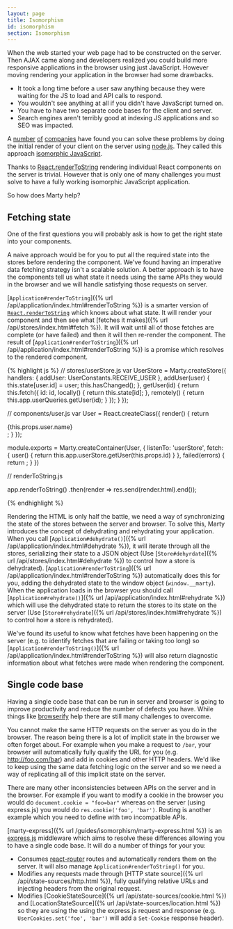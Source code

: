```yaml
---
layout: page
title: Isomorphism
id: isomorphism
section: Isomorphism
---
```


When the web started your web page had to be constructed on the server. Then AJAX came along and developers realized you could build more responsive applications in the browser using just JavaScript. However moving rendering your application in the browser had some drawbacks.

* It took a long time before a user saw anything because they were waiting for the JS to load and API calls to respond.
* You wouldn't see anything at all if you didn't have JavaScript turned on.
* You have to have two separate code bases for the client and server.
* Search engines aren't terribly good at indexing JS applications and so SEO was impacted.

A [number](http://blog.nodejitsu.com/scaling-isomorphic-javascript-code/) [of](https://asana.com/luna) [companies](http://nerds.airbnb.com/isomorphic-javascript-future-web-apps/) have found you can solve these problems by doing the initial render of your client on the server using [node.js](nodejs.org). They called this approach [isomorphic JavaScript](http://isomorphic.net/).

Thanks to [React.renderToString](http://facebook.github.io/react/docs/top-level-api.html#react.rendertostring) rendering individual React components on the server is trivial. However that is only one of many challenges you must solve to have a fully working isomorphic JavaScript application.

So how does Marty help?

<h2 id="fetching-state">Fetching state</h2>

One of the first questions you will probably ask is how to get the right state into your components.

A naive approach would be for you to put all the required state into the stores before rendering the component. We've found having an imperative data fetching strategy isn't a scalable solution. A better approach is to have the components tell us what state it needs using the same APIs they would in the browser and we will handle satisfying those requests on server.

[``Application#renderToString``]({% url /api/application/index.html#renderToString %}) is a smarter version of [``React.renderToString``](http://facebook.github.io/react/docs/top-level-api.html#react.rendertostring) which knows about what state. It will render your component and then see what [fetches it makes]({% url /api/stores/index.html#fetch %}). It will wait until all of those fetches are complete (or have failed) and then it will then re-render the component. The result of [``Application#renderToString``]({% url /api/application/index.html#renderToString %}) is a promise which resolves to the rendered component.

{% highlight js %}
// stores/userStore.js
var UserStore = Marty.createStore({
    handlers: {
        addUser: UserConstants.RECEIVE_USER
    },
    addUser(user) {
        this.state[user.id] = user;
        this.hasChanged();
    },
    getUser(id) {
        return this.fetch({
            id: id,
            locally() {
                return this.state[id];
            },
            remotely() {
                return this.app.userQueries.getUser(id);
            }
        });
    }
});

// components/user.js
var User = React.createClass({
    render() {
        return <div>{this.props.user.name}</div>;
    }
});

module.exports = Marty.createContainer(User, {
    listenTo: 'userStore',
    fetch: {
        user() {
            return this.app.userStore.getUser(this.props.id)
        }
    },
    failed(errors) {
        return <Errors errors={errors} />;
    }
})

// renderToString.js

app.renderToString(<User id={123} />)
   .then(render => res.send(render.html).end());

{% endhighlight %}

Rendering the HTML is only half the battle, we need a way of synchronizing the state of the stores between the server and browser. To solve this, Marty introduces the concept of dehydrating and rehydrating your application. When you call [``Application#dehydrate()``]({% url /api/application/index.html#dehydrate %}), it will iterate through all the stores, serializing their state to a JSON object (Use [``Store#dehyrdate``]({% url /api/stores/index.html#dehydrate %}) to control how a store is dehydrated). [``Application#renderToString``]({% url /api/application/index.html#renderToString %}) automatically does this for you, adding the dehydrated state to the window object (``window.__marty``). When the application loads in the browser you should call [``Application#rehydrate()``]({% url /api/application/index.html#rehydrate %}) which will use the dehydrated state to return the stores to its state on the server (Use [``Store#rehydrate``]({% url /api/stores/index.html#rehydrate %}) to control how a store is rehydrated).

We've found its useful to know what fetches have been happening on the server (e.g. to identify fetches that are failing or taking too long) so [``Application#renderToString()``]({% url /api/application/index.html#renderToString %}) will also return diagnostic information about what fetches were made when rendering the component.

<h2 id="single-code-base">Single code base</h2>

Having a single code base that can be run in server and browser is going to improve productivity and reduce the number of defects you have. While things like [browserify](http://browserify.org/) help there are still many challenges to overcome.

You cannot make the same HTTP requests on the server as you do in the browser. The reason being there is a lot of implicit state in the browser we often forget about. For example when you make a request to `/bar`, your browser will automatically fully qualify the URL for you (e.g. http://foo.com/bar) and add in cookies and other HTTP headers. We'd like to keep using the same data fetching logic on the server and so we need a way of replicating all of this implicit state on the server.

There are many other inconsistencies between APIs on the server and in the browser. For example if you want to modify a cookie in the browser you would do ``document.cookie = "foo=bar"`` whereas on the server (using express.js) you would do ``res.cookie('foo', 'bar')``. Routing is another example which you need to define with two incompatible APIs.

[marty-express]({% url /guides/isomorphism/marty-express.html %}) is an [express.js](http://expressjs.com) middleware which aims to resolve these differences allowing you to have a single code base. It will do a number of things for your you:

* Consumes [react-router](https://github.com/rackt/react-router) routes and automatically renders them on the server. It will also manage ``Application#renderToString()`` for you.
* Modifies any requests made through [HTTP state source]({% url /api/state-sources/http.html %}), fully qualifying relative URLs and injecting headers from the original request.
* Modifies [CookieStateSource]({% url /api/state-sources/cookie.html %}) and [LocationStateSource]({% url /api/state-sources/location.html %}) so they are using the using the express.js request and response (e.g. ``UserCookies.set('foo', 'bar')`` will add a ``Set-Cookie`` response header).
